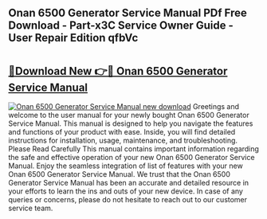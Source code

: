 ## Onan 6500 Generator Service Manual PDf Free Download - Part-x3C Service Owner Guide - User Repair Edition qfbVc

# <h2><a href="http://bc85547.oget.top/?id=Onan+6500+Generator+Service+Manual">🔗Download New 👉🔴 Onan 6500 Generator Service Manual</a></h2>

[![Onan 6500 Generator Service Manual new download](https://i.imgur.com/5g1atiW.png)](http://bc85547.oget.top/?id=Onan+6500+Generator+Service+Manual)
Greetings and welcome to the user manual for your newly bought Onan 6500 Generator Service Manual. This manual is designed to help you navigate the features and functions of your product with ease. Inside, you will find detailed instructions for installation, usage, maintenance, and troubleshooting. Please Read Carefully This manual contains important information regarding the safe and effective operation of your new Onan 6500 Generator Service Manual. Enjoy the seamless integration of list of features with your new Onan 6500 Generator Service Manual. We trust that the Onan 6500 Generator Service Manual has been an accurate and detailed resource in your efforts to learn the ins and outs of your new device. In case of any queries or concerns, please do not hesitate to reach out to our customer service team.
